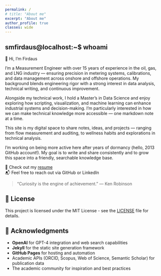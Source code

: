 ```yaml
---
permalink: /
# title: "About me"
excerpt: "About me"
author_profile: true
classes: wide
---
```


<!-- comment -->

## smfirdaus@localhost:~$ whoami

👋 Hi, I’m Firdaus

I’m a Measurement Engineer with over 15 years of experience in the oil, gas, and LNG industry — ensuring precision in metering systems, calibrations, and data management across onshore and offshore operations. My background blends engineering rigor with a strong interest in data analysis, technical writing, and continuous improvement.

Alongside my technical work, I hold a Master’s in Data Science and enjoy exploring how scripting, visualization, and machine learning can enhance industrial systems and decision-making. I’m particularly interested in how we can make technical knowledge more accessible — one markdown note at a time.

This site is my digital space to share notes, ideas, and projects — ranging from flow measurement and auditing, to wellness habits and explorations in technical analysis.

I’m working on being more active here after years of dormancy (hello, 2013 GitHub account!). My goal is to write and share consistently and to grow this space into a friendly, searchable knowledge base.

🔎 Check out my [resume](link)  
📬 Feel free to reach out via GitHub or LinkedIn

> “Curiosity is the engine of achievement.” — Ken Robinson

## 📄 License

This project is licensed under the MIT License - see the [LICENSE](LICENSE) file for details.

## 🙏 Acknowledgments

- **OpenAI** for GPT-4 integration and web search capabilities
- **Jekyll** for the static site generation framework
- **GitHub Pages** for hosting and automation
- Academic APIs (ORCID, Scopus, Web of Science, Semantic Scholar) for publication data
- The academic community for inspiration and best practices
